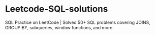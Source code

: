 # Leetcode-SQL-solutions
 SQL Practice on LeetCode | Solved 50+ SQL problems covering JOINS, GROUP BY, subqueries, window functions, and more.
